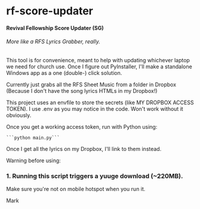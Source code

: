 # rf-score-updater
#### Revival Fellowship Score Updater (SG)

###### More like a RFS Lyrics Grabber, really.

This tool is for convenience, meant to help with updating whichever
laptop we need for church use. Once I figure out PyInstaller,
I'll make a standalone Windows app as a one (double-) click solution.

Currently just grabs all the RFS Sheet Music from a folder in Dropbox
(Because I don't have the song lyrics HTMLs in my Dropbox!)

This project uses an envfile to store the secrets (like MY DROPBOX ACCESS TOKEN).
I use .env as you may notice in the code. Won't work without it obviously.


Once you get a working access token, run with Python using:
 
    ```python main.py```

Once I get all the lyrics on my Dropbox, I'll link to them instead.

Warning before using:
### 1. Running this script triggers a yuuge download (~220MB).
Make sure you're not on mobile hotspot when you run it.

Mark